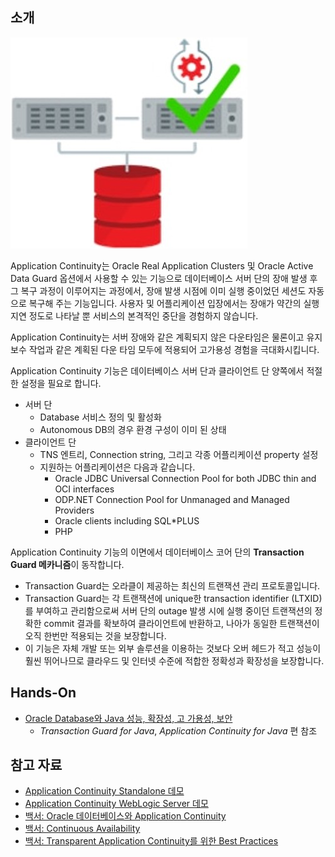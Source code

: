 ## 소개

![](https://github.com/oracle19c-cookbook/Application-Development/blob/master/App%20continuty/App_continuity.jpg)

Application Continuity는 Oracle Real Application Clusters 및 Oracle Active Data Guard 옵션에서 사용할 수 있는 기능으로 데이터베이스 서버 단의 장애 발생 후 그 복구 과정이 이루어지는 과정에서, 장애 발생 시점에 이미 실행 중이었던 세션도 자동으로 복구해 주는 기능입니다. 사용자 및 어플리케이션 입장에서는 장애가 약간의 실행 지연 정도로 나타날 뿐 서비스의 본격적인 중단을 경험하지 않습니다.

Application Continuity는 서버 장애와 같은 계획되지 않은 다운타임은 물론이고 유지 보수 작업과 같은 계획된 다운 타임 모두에 적용되어 고가용성 경험을 극대화시킵니다.

Application Continuity 기능은 데이터베이스 서버 단과 클라이언트 단 양쪽에서 적절한 설정을 필요로 합니다.

- 서버 단
    - Database 서비스 정의 및 활성화
    - Autonomous DB의 경우 환경 구성이 이미 된 상태
- 클라이언트 단
    - TNS 엔트리, Connection string, 그리고 각종 어플리케이션 property 설정
    - 지원하는 어플리케이션은 다음과 같습니다.
        - Oracle JDBC Universal Connection Pool for both JDBC thin and OCI interfaces 
        - ODP.NET Connection Pool for Unmanaged and Managed Providers
        - Oracle clients including SQL*PLUS
        - PHP

Application Continuity 기능의 이면에서 데이터베이스 코어 단의 **Transaction Guard 메카니즘**이 동작합니다.  

- Transaction Guard는 오라클이 제공하는 최신의 트랜잭션 관리 프로토콜입니다. 
- Transaction Guard는 각 트랜잭션에 unique한 transaction identifier (LTXID)를 부여하고 관리함으로써 서버 단의 outage 발생 시에 실행 중이던 트랜잭션의 정확한 commit 결과를 확보하여 클라이언트에 반환하고, 나아가 동일한 트랜잭션이 오직 한번만 적용되는 것을 보장합니다. 
- 이 기능은 자체 개발 또는 외부 솔루션을 이용하는 것보다 오버 헤드가 적고 성능이 훨씬 뛰어나므로 클라우드 및 인터넷 수준에 적합한 정확성과 확장성을 보장합니다.
    
    
## Hands-On

- [Oracle Database와 Java 성능, 확장성, 고 가용성, 보안](https://www.oracle.com/webfolder/technetwork/tutorials/obe/db/12c/r1/appdev/Java_JDBC_12c_HOL_2013_latest/Java_JDBC_12c.html)
    - *Transaction Guard for Java*, *Application Continuity for Java* 편 참조

## 참고 자료

- [Application Continuity Standalone 데모](https://www.oracle.com/technetwork/database/options/clustering/applicationcontinuity/learnmore/appconndemo-1967318.zip)
- [Application Continuity WebLogic Server 데모](https://www.oracle.com/technetwork/database/options/clustering/applicationcontinuity/learnmore/ac-wls-integration-2045376.mp4)
- [백서: Oracle 데이터베이스와 Application Continuity](https://www.oracle.com/technetwork/database/options/clustering/ac-with-oracle-database-5303807.pdf)
- [백서: Continuous Availability](https://www.oracle.com/technetwork/database/options/clustering/applicationcontinuity/continuous-service-for-apps-on-atpd-5486113.pdf)
- [백서: Transparent Application Continuity를 위한 Best Practices](https://www.oracle.com/technetwork/database/options/clustering/applicationcontinuity/learnmore/ac-applicationguidelines-5440853.pdf)
